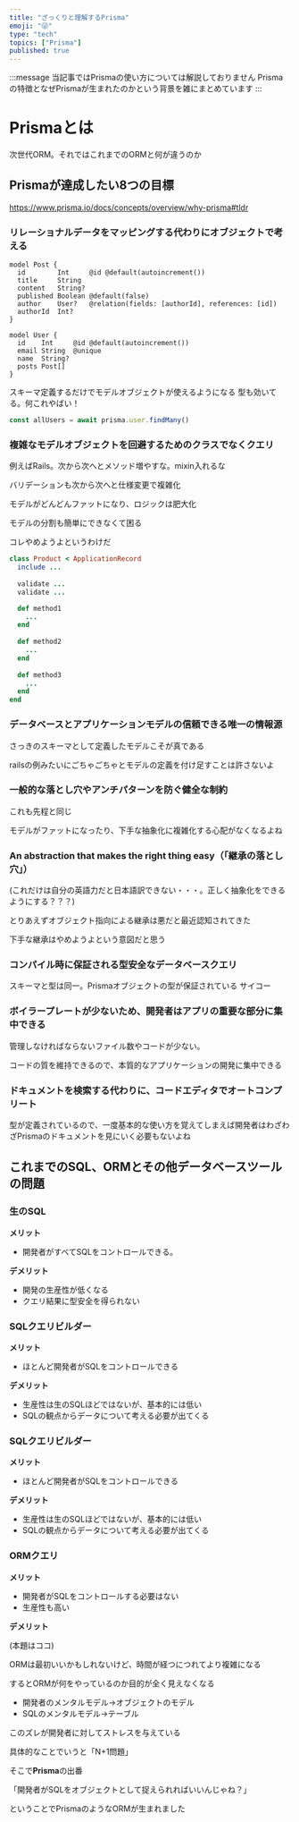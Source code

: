 ```yaml
---
title: "ざっくりと理解するPrisma"
emoji: "😜"
type: "tech"
topics: ["Prisma"]
published: true
---
```


:::message
当記事ではPrismaの使い方については解説しておりません
Prismaの特徴となぜPrismaが生まれたのかという背景を雑にまとめています
:::

# Prismaとは

次世代ORM。それではこれまでのORMと何が違うのか

## Prismaが達成したい8つの目標

https://www.prisma.io/docs/concepts/overview/why-prisma#tldr

### リレーショナルデータをマッピングする代わりにオブジェクトで考える

```prisma
model Post {
  id        Int     @id @default(autoincrement())
  title     String
  content   String?
  published Boolean @default(false)
  author    User?   @relation(fields: [authorId], references: [id])
  authorId  Int?
}

model User {
  id    Int     @id @default(autoincrement())
  email String  @unique
  name  String?
  posts Post[]
}
```

スキーマ定義するだけでモデルオブジェクトが使えるようになる
型も効いてる。何これやばい！

```js
const allUsers = await prisma.user.findMany()
```

### 複雑なモデルオブジェクトを回避するためのクラスでなくクエリ

例えばRails。次から次へとメソッド増やすな。mixin入れるな

バリデーションも次から次へと仕様変更で複雑化

モデルがどんどんファットになり、ロジックは肥大化

モデルの分割も簡単にできなくて困る

コレやめようよというわけだ

```ruby
class Product < ApplicationRecord
  include ...
  
  validate ...
  validate ...

  def method1
    ...
  end
  
  def method2
    ...
  end
  
  def method3
    ...
  end
end
```

### データベースとアプリケーションモデルの信頼できる唯一の情報源

さっきのスキーマとして定義したモデルこそが真である

railsの例みたいにごちゃごちゃとモデルの定義を付け足すことは許さないよ

### 一般的な落とし穴やアンチパターンを防ぐ健全な制約

これも先程と同じ

モデルがファットになったり、下手な抽象化に複雑化する心配がなくなるよね

### An abstraction that makes the right thing easy（「継承の落とし穴」）

(これだけは自分の英語力だと日本語訳できない・・・。正しく抽象化をできるようにする？？？)

とりあえずオブジェクト指向による継承は悪だと最近認知されてきた

下手な継承はやめようよという意図だと思う

### コンパイル時に保証される型安全なデータベースクエリ

スキーマと型は同一。Prismaオブジェクトの型が保証されている
サイコー

### ボイラープレートが少ないため、開発者はアプリの重要な部分に集中できる

管理しなければならないファイル数やコードが少ない。

コードの質を維持できるので、本質的なアプリケーションの開発に集中できる

### ドキュメントを検索する代わりに、コードエディタでオートコンプリート

型が定義されているので、一度基本的な使い方を覚えてしまえば開発者はわざわざPrismaのドキュメントを見にいく必要もないよね

## これまでのSQL、ORMとその他データベースツールの問題

### 生のSQL

**メリット**

- 開発者がすべてSQLをコントロールできる。

**デメリット**

- 開発の生産性が低くなる
- クエリ結果に型安全を得られない

### SQLクエリビルダー

**メリット**

- ほとんど開発者がSQLをコントロールできる

**デメリット**

- 生産性は生のSQLほどではないが、基本的には低い
- SQLの観点からデータについて考える必要が出てくる

### SQLクエリビルダー

**メリット**

- ほとんど開発者がSQLをコントロールできる

**デメリット**

- 生産性は生のSQLほどではないが、基本的には低い
- SQLの観点からデータについて考える必要が出てくる

### ORMクエリ

**メリット**

- 開発者がSQLをコントロールする必要はない
- 生産性も高い

**デメリット**

(本題はココ)

ORMは最初いいかもしれないけど、時間が経つにつれてより複雑になる

するとORMが何をやっているのか目的が全く見えなくなる

- 開発者のメンタルモデル→オブジェクトのモデル
- SQLのメンタルモデル→テーブル

このズレが開発者に対してストレスを与えている

具体的なことでいうと「N+1問題」

そこで**Prisma**の出番

「開発者がSQLをオブジェクトとして捉えられればいいんじゃね？」

ということでPrismaのようなORMが生まれました